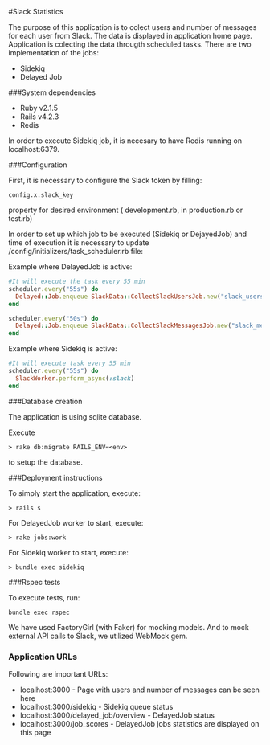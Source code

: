#Slack Statistics

The purpose of this application is to colect users and number of messages for each user from Slack. The data is displayed in application home page. 
Application is colecting the data througth scheduled tasks. There are two implementation of the jobs:
 - Sidekiq
 - Delayed Job


###System dependencies

* Ruby v2.1.5
* Rails v4.2.3
* Redis

In order to execute Sidekiq job, it is necesary to have Redis running on localhost:6379.

###Configuration

First, it is necessary to configure the Slack token by filling: 
```
config.x.slack_key
```
property for desired environment  ( development.rb, in production.rb or test.rb)


In order to set up which job to be executed (Sidekiq or DejayedJob) and time of execution it is necessary to update /config/initializers/task_scheduler.rb file:

Example where DelayedJob is active:

```ruby
#It will execute the task every 55 min
scheduler.every("55s") do
  Delayed::Job.enqueue SlackData::CollectSlackUsersJob.new("slack_users")
end

scheduler.every("50s") do
  Delayed::Job.enqueue SlackData::CollectSlackMessagesJob.new("slack_messages")
end
```

Example where Sidekiq is active:

```ruby
#It will execute task every 55 min
scheduler.every("55s") do
  SlackWorker.perform_async(:slack)
end
```






###Database creation
	
The application is using sqlite database.

Execute 

```
> rake db:migrate RAILS_ENV=<env>
```
to setup the database.
	

###Deployment instructions

To simply start the application, execute:

```
> rails s
```

For DelayedJob worker to start, execute: 

```
> rake jobs:work
```

For Sidekiq worker to start, execute: 

```
> bundle exec sidekiq
```

###Rspec tests

To execute tests, run:

```
bundle exec rspec
```

We have used FactoryGirl (with Faker) for mocking models. And to mock external API calls to Slack, we utilized WebMock gem.


### Application URLs

Following are important URLs:


 - localhost:3000 - Page with users and number of messages can be seen here
 - localhost:3000/sidekiq - Sidekiq queue status
 - localhost:3000/delayed_job/overview - DelayedJob status
 - localhost:3000/job_scores - DelayedJob jobs statistics are displayed on this page
